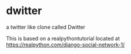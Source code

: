 # dwitter
a twitter like clone called Dwitter

This is based on a realpythontutorial located at https://realpython.com/django-social-network-1/
